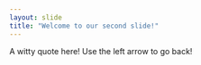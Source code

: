 ```yaml
---
layout: slide
title: "Welcome to our second slide!"
---
```

A witty quote here!
Use the left arrow to go back!
